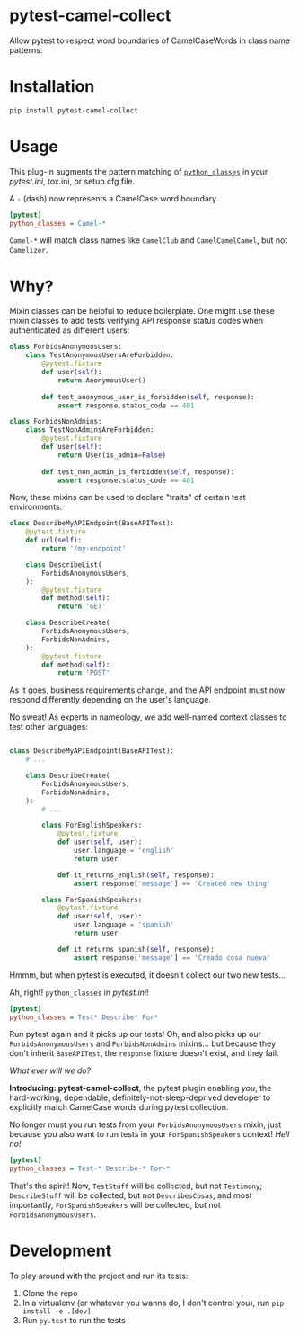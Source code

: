 # pytest-camel-collect

Allow pytest to respect word boundaries of CamelCaseWords in class name patterns.


# Installation

```bash
pip install pytest-camel-collect
```


# Usage

This plug-in augments the pattern matching of [`python_classes`](https://docs.pytest.org/en/4.0.2/example/pythoncollection.html#changing-naming-conventions) 
in your _pytest.ini_, tox.ini, or setup.cfg file.

A `-` (dash) now represents a CamelCase word boundary.

```ini
[pytest]
python_classes = Camel-*
```

`Camel-*` will match class names like `CamelClub` and `CamelCamelCamel`, but not `Camelizer`.


# Why?

Mixin classes can be helpful to reduce boilerplate. One might use these mixin classes
to add tests verifying API response status codes when authenticated as different users:

```python
class ForbidsAnonymousUsers:
    class TestAnonymousUsersAreForbidden:
        @pytest.fixture
        def user(self):
            return AnonymousUser()
        
        def test_anonymous_user_is_forbidden(self, response):
            assert response.status_code == 401

class ForbidsNonAdmins:
    class TestNonAdminsAreForbidden:
        @pytest.fixture
        def user(self):
            return User(is_admin=False)
        
        def test_non_admin_is_forbidden(self, response):
            assert response.status_code == 401
```

Now, these mixins can be used to declare "traits" of certain test environments:

```python
class DescribeMyAPIEndpoint(BaseAPITest):
    @pytest.fixture
    def url(self):
        return '/my-endpoint'

    class DescribeList(
        ForbidsAnonymousUsers,
    ):
        @pytest.fixture
        def method(self):
            return 'GET'

    class DescribeCreate(
        ForbidsAnonymousUsers,
        ForbidsNonAdmins,
    ):
        @pytest.fixture
        def method(self):
            return 'POST'
```

As it goes, business requirements change, and the API endpoint must now respond differently
depending on the user's language.

No sweat! As experts in nameology, we add well-named context classes to test other languages:

```python

class DescribeMyAPIEndpoint(BaseAPITest):
    # ...

    class DescribeCreate(
        ForbidsAnonymousUsers,
        ForbidsNonAdmins,
    ):
        # ...

        class ForEnglishSpeakers:
            @pytest.fixture
            def user(self, user):
                user.language = 'english'
                return user

            def it_returns_english(self, response):
                assert response['message'] == 'Created new thing'

        class ForSpanishSpeakers:
            @pytest.fixture
            def user(self, user):
                user.language = 'spanish'
                return user

            def it_returns_spanish(self, response):
                assert response['message'] == 'Creado cosa nueva'
```

Hmmm, but when pytest is executed, it doesn't collect our two new tests...

Ah, right! `python_classes` in _pytest.ini_!

```ini
[pytest]
python_classes = Test* Describe* For*
```

Run pytest again and it picks up our tests! Oh, and also picks up 
our `ForbidsAnonymousUsers` and `ForbidsNonAdmins` mixins... but because
they don't inherit `BaseAPITest`, the `response` fixture doesn't exist,
and they fail.

_What ever will we do?_

**Introducing: pytest-camel-collect**, the pytest plugin enabling _you_,
the hard-working, dependable, definitely-not-sleep-deprived developer
to explicitly match CamelCase words during pytest collection.

No longer must you run tests from your `ForbidsAnonymousUsers` mixin,
just because you also want to run tests in your `ForSpanishSpeakers` context!
_Hell no!_

```ini
[pytest]
python_classes = Test-* Describe-* For-*
```

That's the spirit! Now, `TestStuff` will be collected, but not `Testimony`;
`DescribeStuff` will be collected, but not `DescribesCosas`; and most importantly,
`ForSpanishSpeakers` will be collected, but not `ForbidsAnonymousUsers`.


# Development

To play around with the project and run its tests:

 1. Clone the repo
 2. In a virtualenv (or whatever you wanna do, I don't control you), run `pip install -e .[dev]`
 3. Run `py.test` to run the tests
